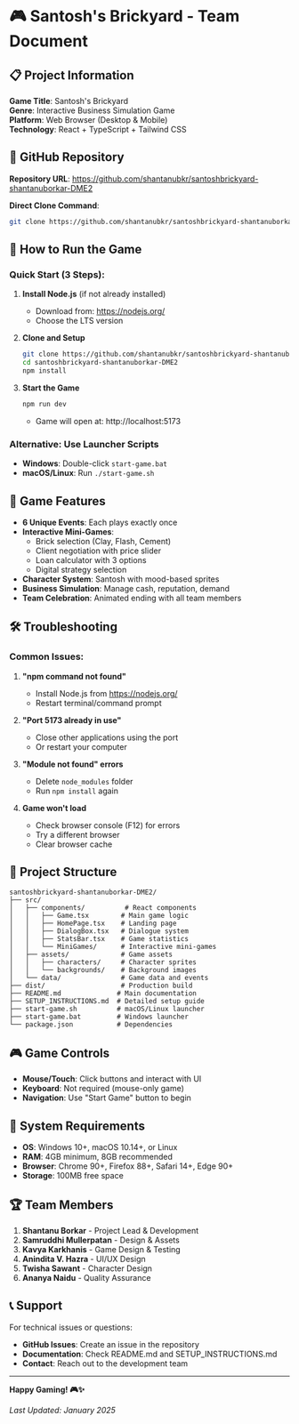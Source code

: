 # 🎮 Santosh's Brickyard - Team Document

## 📋 Project Information

**Game Title**: Santosh's Brickyard  
**Genre**: Interactive Business Simulation Game  
**Platform**: Web Browser (Desktop & Mobile)  
**Technology**: React + TypeScript + Tailwind CSS  

## 🔗 GitHub Repository

**Repository URL**: https://github.com/shantanubkr/santoshbrickyard-shantanuborkar-DME2

**Direct Clone Command**:
```bash
git clone https://github.com/shantanubkr/santoshbrickyard-shantanuborkar-DME2.git
```

## 🚀 How to Run the Game

### Quick Start (3 Steps):

1. **Install Node.js** (if not already installed)
   - Download from: https://nodejs.org/
   - Choose the LTS version

2. **Clone and Setup**
   ```bash
   git clone https://github.com/shantanubkr/santoshbrickyard-shantanuborkar-DME2.git
   cd santoshbrickyard-shantanuborkar-DME2
   npm install
   ```

3. **Start the Game**
   ```bash
   npm run dev
   ```
   - Game will open at: http://localhost:5173

### Alternative: Use Launcher Scripts

- **Windows**: Double-click `start-game.bat`
- **macOS/Linux**: Run `./start-game.sh`

## 🎯 Game Features

- **6 Unique Events**: Each plays exactly once
- **Interactive Mini-Games**: 
  - Brick selection (Clay, Flash, Cement)
  - Client negotiation with price slider
  - Loan calculator with 3 options
  - Digital strategy selection
- **Character System**: Santosh with mood-based sprites
- **Business Simulation**: Manage cash, reputation, demand
- **Team Celebration**: Animated ending with all team members

## 🛠️ Troubleshooting

### Common Issues:

1. **"npm command not found"**
   - Install Node.js from https://nodejs.org/
   - Restart terminal/command prompt

2. **"Port 5173 already in use"**
   - Close other applications using the port
   - Or restart your computer

3. **"Module not found" errors**
   - Delete `node_modules` folder
   - Run `npm install` again

4. **Game won't load**
   - Check browser console (F12) for errors
   - Try a different browser
   - Clear browser cache

## 📁 Project Structure

```
santoshbrickyard-shantanuborkar-DME2/
├── src/
│   ├── components/          # React components
│   │   ├── Game.tsx        # Main game logic
│   │   ├── HomePage.tsx    # Landing page
│   │   ├── DialogBox.tsx   # Dialogue system
│   │   ├── StatsBar.tsx    # Game statistics
│   │   └── MiniGames/      # Interactive mini-games
│   ├── assets/             # Game assets
│   │   ├── characters/     # Character sprites
│   │   └── backgrounds/    # Background images
│   └── data/               # Game data and events
├── dist/                   # Production build
├── README.md              # Main documentation
├── SETUP_INSTRUCTIONS.md  # Detailed setup guide
├── start-game.sh          # macOS/Linux launcher
├── start-game.bat         # Windows launcher
└── package.json           # Dependencies
```

## 🎮 Game Controls

- **Mouse/Touch**: Click buttons and interact with UI
- **Keyboard**: Not required (mouse-only game)
- **Navigation**: Use "Start Game" button to begin

## 📱 System Requirements

- **OS**: Windows 10+, macOS 10.14+, or Linux
- **RAM**: 4GB minimum, 8GB recommended
- **Browser**: Chrome 90+, Firefox 88+, Safari 14+, Edge 90+
- **Storage**: 100MB free space

## 🏆 Team Members

1. **Shantanu Borkar** - Project Lead & Development
2. **Samruddhi Mullerpatan** - Design & Assets
3. **Kavya Karkhanis** - Game Design & Testing
4. **Anindita V. Hazra** - UI/UX Design
5. **Twisha Sawant** - Character Design
6. **Ananya Naidu** - Quality Assurance

## 📞 Support

For technical issues or questions:
- **GitHub Issues**: Create an issue in the repository
- **Documentation**: Check README.md and SETUP_INSTRUCTIONS.md
- **Contact**: Reach out to the development team

---

**Happy Gaming! 🎮✨**

*Last Updated: January 2025*
